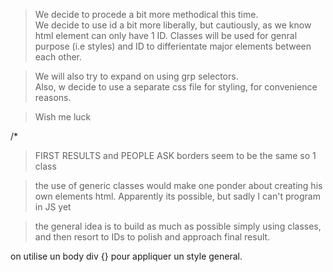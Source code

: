 >We decide to procede a bit more methodical this time.  
>We decide to use id a bit more liberally, but cautiously, as we know  
html element can only have 1 ID. 
>Classes will be used for genral purpose (i.e styles) and ID to differientate 
major elements  between each other.   

>We will also try to expand on using grp selectors.  
>Also, w decide to use a separate css file for styling, for convenience 
reasons.   


>Wish me luck


/*
> FIRST RESULTS and PEOPLE ASK borders seem to be the same
> so 1 class

>the use of generic classes would make one ponder about creating his own elements
html.
>Apparently its possible, but sadly I can't program in JS yet

> the general idea is to build as much as possible simply using classes, and
then resort to IDs to polish and approach final result.

on utilise un body div {} pour appliquer un style general.